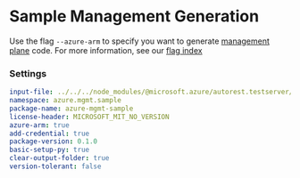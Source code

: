 # Sample Management Generation

Use the flag `--azure-arm` to specify you want to generate [management plane][mgmt] code. For more information, see our [flag index][flag_index]

### Settings

``` yaml
input-file: ../../../node_modules/@microsoft.azure/autorest.testserver/swagger/head.json
namespace: azure.mgmt.sample
package-name: azure-mgmt-sample
license-header: MICROSOFT_MIT_NO_VERSION
azure-arm: true
add-credential: true
package-version: 0.1.0
basic-setup-py: true
clear-output-folder: true
version-tolerant: false
```

<!-- LINKS -->
[mgmt]: https://docs.microsoft.com/azure/azure-resource-manager/management/control-plane-and-data-plane#control-plane
[flag_index]: https://github.com/Azure/autorest/tree/master/docs/generate/flags.md
